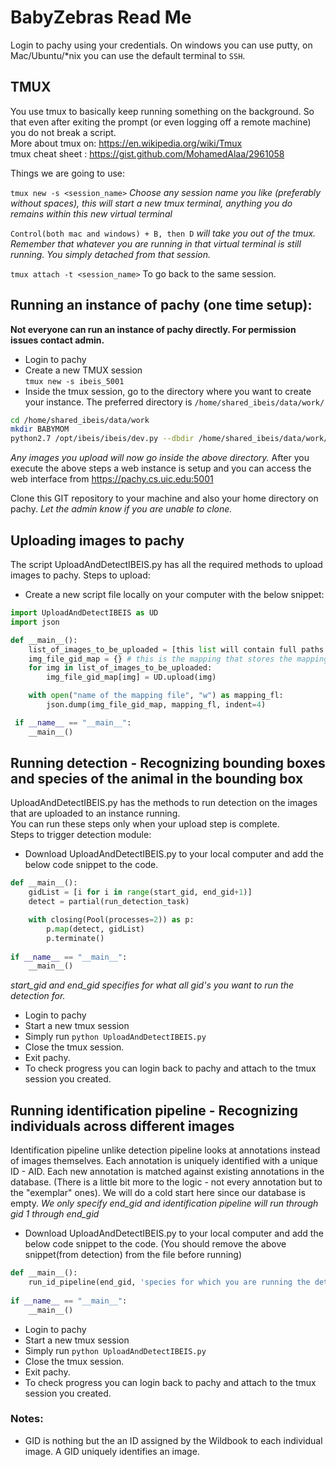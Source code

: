 # BabyZebras Read Me

Login to pachy using your credentials. 
On windows you can use putty, on Mac/Ubuntu/*nix you can use the default terminal to `SSH`.
## TMUX
You use tmux to basically keep running something on the background. So that even after exiting the prompt (or even logging off a remote machine) you do not break a script.  
More about tmux on: https://en.wikipedia.org/wiki/Tmux  
tmux cheat sheet : https://gist.github.com/MohamedAlaa/2961058

Things we are going to use:

``tmux new -s <session_name>``  *Choose any session name you like (preferably without spaces), this will start a new tmux terminal, anything you do remains within this new virtual terminal*

``Control(both mac and windows) + B, then D`` *will take you out of the tmux. Remember that whatever you are running in that virtual terminal is still running. You simply detached from that session.*

``tmux attach -t <session_name>`` To go back to the same session. 


## Running an instance of pachy (one time setup): 
**Not everyone can run an instance of pachy directly. For permission issues contact admin.**

* Login to pachy
* Create a new TMUX session  
`tmux new -s ibeis_5001`
* Inside the tmux session, go to the directory where you want to create your instance. The preferred directory is `/home/shared_ibeis/data/work/  `
```bash
cd /home/shared_ibeis/data/work    
mkdir BABYMOM    
python2.7 /opt/ibeis/ibeis/dev.py --dbdir /home/shared_ibeis/data/work/BABYMOM/ --web --port 5001
```  
*Any images you upload will now go inside the above directory.*
After you execute the above steps a web instance is setup and you can access the web interface from https://pachy.cs.uic.edu:5001

Clone this GIT repository to your machine and also your home directory on pachy. *Let the admin know if you are unable to clone.*  

## Uploading images to pachy
The script UploadAndDetectIBEIS.py has all the required methods to upload images to pachy. 
Steps to upload: 
* Create a new script file locally on your computer with the below snippet:
```python
import UploadAndDetectIBEIS as UD
import json

def __main__():
    list_of_images_to_be_uploaded = [this list will contain full paths to the images you want to upload]
    img_file_gid_map = {} # this is the mapping that stores the mapping between the image file and the GID*.
    for img in list_of_images_to_be_uploaded:
    	img_file_gid_map[img] = UD.upload(img)

    with open("name of the mapping file", "w") as mapping_fl:
    	json.dump(img_file_gid_map, mapping_fl, indent=4)

 if __name__ == "__main__":
 	__main__()
```

## Running detection - Recognizing bounding boxes and species of the animal in the bounding box
UploadAndDetectIBEIS.py has the methods to run detection on the images that are uploaded to an instance running.  
You can run these steps only when your upload step is complete.  
Steps to trigger detection module:
* Download UploadAndDetectIBEIS.py to your local computer and add the below code snippet to the code.
```python
def __main__():
    gidList = [i for i in range(start_gid, end_gid+1)] 
    detect = partial(run_detection_task)

    with closing(Pool(processes=2)) as p:
        p.map(detect, gidList)
        p.terminate()
        
if __name__ == "__main__":
    __main__()
```
*start_gid and end_gid specifies for what all gid's you want to run the detection for.*
* Login to pachy 
* Start a new tmux session 
* Simply run 
`python UploadAndDetectIBEIS.py`
* Close the tmux session.
* Exit pachy.
* To check progress you can login back to pachy and attach to the tmux session you created. 


## Running identification pipeline - Recognizing individuals across different images
Identification pipeline unlike detection pipeline looks at annotations instead of images themselves. Each annotation is uniquely identified with a unique ID - AID. Each new annotation is matched against existing annotations in the database. (There is a little bit more to the logic - not every annotation but to the "exemplar" ones). We will do a cold start here since our database is empty.
*We only specify end_gid and identification pipeline will run through gid 1 through end_gid*
* Download UploadAndDetectIBEIS.py to your local computer and add the below code snippet to the code. (You should remove the above snippet(from detection) from the file before running)
```python
def __main__():
    run_id_pipeline(end_gid, 'species for which you are running the detection') # zebra_plains, zebra_grevys, giraffe_reticulated etc. are some of the supported species. 
        
if __name__ == "__main__":
    __main__()
```
* Login to pachy 
* Start a new tmux session 
* Simply run 
`python UploadAndDetectIBEIS.py`
* Close the tmux session.
* Exit pachy.
* To check progress you can login back to pachy and attach to the tmux session you created. 

### Notes:
* GID is nothing but the an ID assigned by the Wildbook to each individual image. A GID uniquely identifies an image. 

